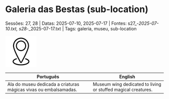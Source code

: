 
# Galeria das Bestas (sub-location)

Sessões: 27, 28 | Datas: 2025-07-10, 2025-07-17 | Fontes: s27_-_2025-07-10.txt, s28_-_2025-07-17.txt | Tags: galeria, museu, sub-location

![Galeria das Bestas](../../../assets/location/location_blank.png)

| Português | English |
|-----------|---------|
| Ala do museu dedicada a criaturas mágicas vivas ou embalsamadas. | Museum wing dedicated to living or stuffed magical creatures. |




















